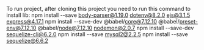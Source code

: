 To run project, after cloning this project you need to run this command to install lib:
npm install --save body-parser@1.19.0 dotenv@8.2.0 ejs@3.1.5 express@4.17.1
npm install --save-dev @babel/core@7.12.10 @babel/preset-env@7.12.10 @babel/node@7.12.10 nodemon@2.0.7
npm install --save-dev sequelize-cli@6.2.0
npm install --save mysql2@2.2.5
npm install --save sequelize@6.6.2
